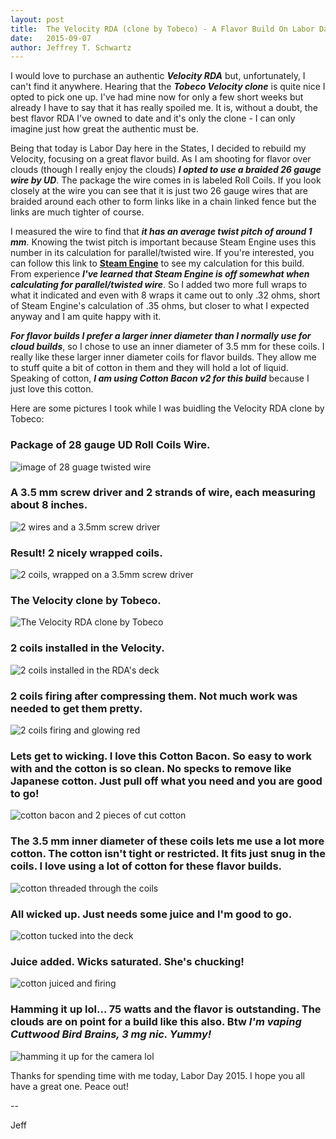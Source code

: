 ```yaml
---
layout: post
title:  The Velocity RDA (clone by Tobeco) - A Flavor Build On Labor Day, 2015
date:   2015-09-07
author: Jeffrey T. Schwartz
---
```


I would love to purchase an authentic **_Velocity RDA_** but, unfortunately, I can't find it anywhere. Hearing that the **_Tobeco Velocity clone_** is quite nice I opted to pick one up. I've had mine now for only a few short weeks but already I have to say that it has really spoiled me. It is, without a doubt, the best flavor RDA I've owned to date and it's only the clone - I can only imagine just how great the authentic must be.

Being that today is Labor Day here in the States, I decided to rebuild my Velocity, focusing on a great flavor build. As I am shooting for flavor over clouds (though I really enjoy the clouds) **_I opted to use a braided 26 gauge wire by UD_**. The package the wire comes in is labeled Roll Coils. If you look closely at the wire you can see that it is just two 26 gauge wires that are braided around each other to form links like in a chain linked fence but the links are much tighter of course.

I measured the wire to find that **_it has an average twist pitch of around 1 mm_**. Knowing the twist pitch is important because Steam Engine uses this number in its calculation for parallel/twisted wire. If you're interested, you can follow this link to **[Steam Engine](//www.steam-engine.org/coil.asp?p=roundmulti&tp=1&s=dp&r=0.35&str=2&awg=26&id=3.5&ll=1)** to see my calculation for this build. From experience **_I've learned that Steam Engine is off somewhat when calculating for parallel/twisted wire_**. So I added two more full wraps to what it indicated and even with 8 wraps it came out to only .32 ohms, short of Steam Engine's calculation of .35 ohms, but closer to what I expected anyway and I am quite happy with it.

**_For flavor builds I prefer a larger inner diameter than I normally use for cloud builds_**, so I chose to use an inner diameter of 3.5 mm for these coils. I really like these larger inner diameter coils for flavor builds. They allow me to stuff quite a bit of cotton in them and they will hold a lot of liquid. Speaking of cotton, **_I am using Cotton Bacon v2 for this build_** because I just love this cotton.

Here are some pictures I took while I was buidling the Velocity RDA clone by Tobeco:

<div class="panel panel-default">
  <div class="panel-heading">
    <h3 class="panel-title">Package of 28 gauge UD Roll Coils Wire.</h3>
  </div>
  <div class="panel-body">
    <img class="img-responsive" src="{{ "/images/posts/1.jpg" | prepend: site.baseurl }}" alt="image of 28 guage twisted wire"/>
  </div>
</div>

<div class="panel panel-default">
  <div class="panel-heading">
    <h3 class="panel-title">A 3.5 mm screw driver and 2 strands of wire, each measuring about 8 inches.</h3>
  </div>
  <div class="panel-body">
    <img class="img-responsive" src="{{ "/images/posts/2.jpg" | prepend: site.baseurl }}" alt="2 wires and a 3.5mm screw driver"/>
  </div>
</div>

<div class="panel panel-default">
  <div class="panel-heading">
    <h3 class="panel-title">Result! 2 nicely wrapped coils.</h3>
  </div>
  <div class="panel-body">
    <img class="img-responsive" src="{{ "/images/posts/3.jpg" | prepend: site.baseurl }}" alt="2 coils, wrapped on a 3.5mm screw driver"/>
  </div>
</div>

<div class="panel panel-default">
  <div class="panel-heading">
    <h3 class="panel-title">The Velocity clone by Tobeco.</h3>
  </div>
  <div class="panel-body">
    <img class="img-responsive" src="{{ "/images/posts/4.jpg" | prepend: site.baseurl }}" alt="The Velocity RDA clone by Tobeco"/>
  </div>
</div>


<div class="panel panel-default">
  <div class="panel-heading">
    <h3 class="panel-title">2 coils installed in the Velocity.</h3>
  </div>
  <div class="panel-body">
    <img class="img-responsive" src="{{ "/images/posts/5.jpg" | prepend: site.baseurl }}" alt="2 coils installed in the RDA's deck"/>
  </div>
</div>

<div class="panel panel-default">
  <div class="panel-heading">
    <h3 class="panel-title">2 coils firing after compressing them. Not much work was needed to get them pretty.</h3>
  </div>
  <div class="panel-body">
    <img class="img-responsive" src="{{ "/images/posts/6.jpg" | prepend: site.baseurl }}" alt="2 coils firing and glowing red"/>
  </div>
</div>

<div class="panel panel-default">
  <div class="panel-heading">
    <h3 class="panel-title">Lets get to wicking. I love this Cotton Bacon. So easy to work with and the cotton is so clean. No specks to remove like Japanese cotton. Just pull off what you need and you are good to go!</h3>
  </div>
  <div class="panel-body">
    <img class="img-responsive" src="{{ "/images/posts/7.jpg" | prepend: site.baseurl }}" alt="cotton bacon and 2 pieces of cut cotton"/>
  </div>
</div>

<div class="panel panel-default">
  <div class="panel-heading">
    <h3 class="panel-title">The 3.5 mm inner diameter of these coils lets me use a lot more cotton. The cotton isn't tight or restricted. It fits just snug in the coils. I love using a lot of cotton for these flavor builds. </h3>
  </div>
  <div class="panel-body">
    <img class="img-responsive" src="{{ "/images/posts/8.jpg" | prepend: site.baseurl }}" alt="cotton threaded through the coils"/>
  </div>
</div>

<div class="panel panel-default">
  <div class="panel-heading">
    <h3 class="panel-title">All wicked up. Just needs some juice and I'm good to go.</h3>
  </div>
  <div class="panel-body">
    <img class="img-responsive" src="{{ "/images/posts/9.jpg" | prepend: site.baseurl }}" alt="cotton tucked into the deck"/>
  </div>
</div>

<div class="panel panel-default">
  <div class="panel-heading">
    <h3 class="panel-title">Juice added. Wicks saturated. She's chucking!</h3>
  </div>
  <div class="panel-body">
    <img class="img-responsive" src="{{ "/images/posts/10.jpg" | prepend: site.baseurl }}" alt="cotton juiced and firing"/>
  </div>
</div>

<div class="panel panel-default">
  <div class="panel-heading">
    <h3 class="panel-title">Hamming it up lol... 75 watts and the flavor is outstanding. The clouds are on point for a build like this also. Btw <strong><i>I'm vaping Cuttwood Bird Brains, 3 mg nic. Yummy!</i></strong></h3>
  </div>
  <div class="panel-body">
    <img class="img-responsive" src="{{ "/images/posts/11.jpg" | prepend: site.baseurl }}" alt="hamming it up for the camera lol"/>
  </div>
</div>

Thanks for spending time with me today, Labor Day 2015. I hope you all have a great one. Peace out!

--

Jeff
